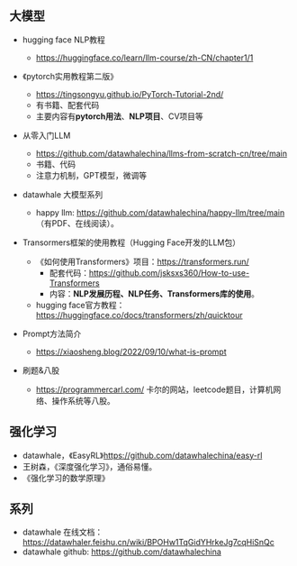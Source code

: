 

## 大模型
- hugging face NLP教程
  - https://huggingface.co/learn/llm-course/zh-CN/chapter1/1

- 《pytorch实用教程第二版》
  - https://tingsongyu.github.io/PyTorch-Tutorial-2nd/
  - 有书籍、配套代码
  - 主要内容有**pytorch用法**、**NLP项目**、CV项目等

- 从零入门LLM
  - https://github.com/datawhalechina/llms-from-scratch-cn/tree/main
  - 书籍、代码
  - 注意力机制，GPT模型，微调等
    
- datawhale 大模型系列
  - happy llm: https://github.com/datawhalechina/happy-llm/tree/main （有PDF、在线阅读）。
 
- Transormers框架的使用教程（Hugging Face开发的LLM包）
  - 《如何使用Transformers》项目：https://transformers.run/
    - 配套代码：https://github.com/jsksxs360/How-to-use-Transformers
    - 内容：**NLP发展历程、NLP任务、Transformers库的使用**。
  - hugging face官方教程：https://huggingface.co/docs/transformers/zh/quicktour
 
- Prompt方法简介
  - https://xiaosheng.blog/2022/09/10/what-is-prompt

- 刷题&八股
  - https://programmercarl.com/ 卡尔的网站，leetcode题目，计算机网络、操作系统等八股。
 

## 强化学习
- datawhale，《EasyRL》https://github.com/datawhalechina/easy-rl
- 王树森，《深度强化学习》，通俗易懂。
- 《强化学习的数学原理》


## 系列
- datawhale 在线文档：https://datawhaler.feishu.cn/wiki/BPOHw1TqGidYHrkeJg7cqHiSnQc
- datawhale github: https://github.com/datawhalechina
